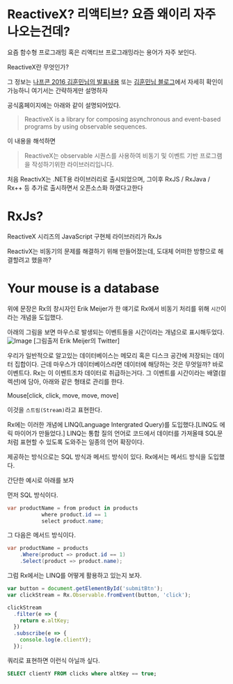 # ReactiveX? 리액티브? 요즘 왜이리 자주 나오는건데?

요즘 함수형 프로그래밍 혹은 리액티브 프로그래밍라는 용어가 자주 보인다. 

ReactiveX란 무엇인가?

그 정보는 [나프콘 2016 김훈민님의 발표내용](https://www.youtube.com/watch?v=3FKlYO4okts) 또는 [김훈민님 블로그](http://huns.me/development/2051)에서 자세히 확인이 가능하니 여기서는 간략하게만 설명하자

공식홈페이지에는 아래와 같이 설명되어있다.
>ReactiveX is a library for composing asynchronous and event-based programs by using observable sequences.

이 내용을 해석하면
>ReactiveX는 observable 시퀀스를 사용하여 비동기 및 이벤트 기반 프로그램을 작성하기위한 라이브러리입니다.

처음 ReactivX는 .NET용 라이브러리로 출시되었으며, 그이후 RxJS / RxJava / Rx++ 등 추가로 출시하면서 오픈소스화 하였다고한다

# RxJs?

ReactiveX 시리즈의 JavaScript 구현체 라이브러리가 RxJs

ReactivX는 비동기의 문제를 해결하기 위해 만들어졌는데, 도대체 어떠한 방향으로 해결할려고 했을까?

# Your mouse is a database

위에 문장은 Rx의 창시자인 Erik Meijer가 한 얘기로 Rx에서 비동기 처리를 위해 `시간`이라는 개념을 도입했다.

아래의 그림을 보면 마우스로 발생되는 이벤트들을 시간이라는 개념으로 표시해두었다.
![Image](https://github.com/tienne/lean-rxjs/blob/master/images/your_mouse_is_database.jpg?raw=true)
[그림출저 Erik Meijer의 Twitter]

우리가 일반적으로 알고있는 데이터베이스는 메모리 혹은 디스크 공간에 저장되는 데이터 집합이다.
근데 마우스가 데이터베이스라면 데이터에 해당하는 것은 무엇일까? 바로 이벤트다. Rx는 이 이벤트조차 데이터로 취급하는거다.
그 이벤트를 시간이라는 배열(컬렉션)에 담아, 아래와 같은 형태로 관리를 한다.

Mouse[click, click, move, move, move]

이것을 `스트림(Stream)`라고 표현한다.

Rx에는 이러한 개념에 LINQ(Language Intergrated Query)를 도입했다.[LINQ도 에릭 마이어가 만들었다.] LINQ는 통합 질의 언어로 코드에서 데이터를 가져올때 SQL문처럼 표현할 수 있도록 도와주는 일종의 언어 확장이다.

제공하는 방식으로는 SQL 방식과 메서드 방식이 있다. Rx에서는 메서드 방식을 도입했다.

간단한 예시로 아래를 보자

먼저 SQL 방식이다.
```csharp
var productName = from product in products
           where product.id == 1
           select product.name;
```

그 다음은 메서드 방식이다.
```csharp
var productName = products
    .Where(product => product.id == 1)
    .Select(product => product.name);
```

그럼 Rx에서는 LINQ를 어떻게 활용하고 있는지 보자.

```javascript 1.7
var button = document.getElementById('submitBtn');
var clickStream = Rx.Observable.fromEvent(button, 'click');

clickStream
  .filter(e => {
    return e.altKey;
  })
  .subscribe(e => {
    console.log(e.clientY);
  });
```

쿼리로 표현하면 이런식 아닐까 싶다.
```SQL
SELECT clientY FROM clicks where altKey == true;
```












 